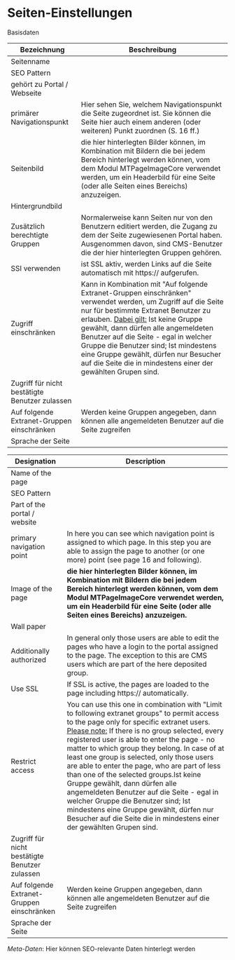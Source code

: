 # Seiten-Einstellungen

Basisdaten

| Bezeichnung | Beschreibung |
| -- | -- |
| Seitenname |  |
| SEO Pattern |  |
| gehört zu Portal / Webseite |  |
| primärer Navigationspunkt | Hier sehen Sie, welchem Navigationspunkt die Seite zugeordnet ist. Sie können die Seite hier auch einem anderen (oder weiteren) Punkt zuordnen (S. 16 ff.) |
| Seitenbild | die hier hinterlegten Bilder können, im Kombination mit Bildern die bei jedem Bereich hinterlegt werden können, vom dem Modul MTPageImageCore verwendet werden, um ein Headerbild für eine Seite (oder alle Seiten eines Bereichs) anzuzeigen. |
| Hintergrundbild |  |
| Zusätzlich berechtigte Gruppen | Normalerweise kann Seiten nur von den Benutzern editiert werden, die Zugang zu dem der Seite zugewiesenen Portal haben. Ausgenommen davon, sind CMS-Benutzer die der hier hinterlegten Gruppen gehören. |
| SSI verwenden | ist SSL aktiv, werden Links auf die Seite automatisch mit https:// aufgerufen. |
| Zugriff einschränken | Kann in Kombination mit "Auf folgende Extranet-Gruppen einschränken" verwendet werden, um Zugriff auf die Seite nur für bestimmte Extranet Benutzer zu erlauben. <u>Dabei gilt:</u> Ist keine Gruppe gewählt, dann dürfen alle angemeldeten Benutzer auf die Seite - egal in welcher Gruppe die Benutzer sind; Ist mindestens eine Gruppe gewählt, dürfen nur Besucher auf die Seite die in mindestens einer der gewählten Grupen sind.|
| Zugriff für nicht bestätigte Benutzer zulassen |  |
| Auf folgende Extranet-Gruppen einschränken | Werden keine Gruppen angegeben, dann können alle angemeldeten Benutzer auf die Seite zugreifen |
| Sprache der Seite |  |


| Designation | Description |
| -- | -- |
| Name of the page |  |
| SEO Pattern |  |
| Part of the portal / website |  |
| primary navigation point | In here you can see which navigation point is assigned to which page. In this step you are able to assign the page to another (or one more) point (see page 16 and following). |
| Image of the page | **die hier hinterlegten Bilder können, im Kombination mit Bildern die bei jedem Bereich hinterlegt werden können, vom dem Modul MTPageImageCore verwendet werden, um ein Headerbild für eine Seite (oder alle Seiten eines Bereichs) anzuzeigen.** |
| Wall paper |  |
| Additionally authorized | In general only those users are able to edit the pages who have a login to the portal assigned to the page. The exception to this are CMS users which are part of the here deposited group. |
| Use SSL | If SSL is active, the pages are loaded to the page including https:// automatically. |
| Restrict access | You can use this one in combination with "Limit to following extranet groups" to permit access to the page only for specific extranet users. <u>Please note:</u> If there is no group selected, every registered user is able to enter the page - no matter to which group they belong. In case of at least one group is selected, only those users are able to enter the page, who are part of less than one of the selected groups.Ist keine Gruppe gewählt, dann dürfen alle angemeldeten Benutzer auf die Seite - egal in welcher Gruppe die Benutzer sind; Ist mindestens eine Gruppe gewählt, dürfen nur Besucher auf die Seite die in mindestens einer der gewählten Grupen sind.|
| Zugriff für nicht bestätigte Benutzer zulassen |  |
| Auf folgende Extranet-Gruppen einschränken | Werden keine Gruppen angegeben, dann können alle angemeldeten Benutzer auf die Seite zugreifen |
| Sprache der Seite |  |

*Meta-Daten*: Hier können SEO-relevante Daten hinterlegt werden
